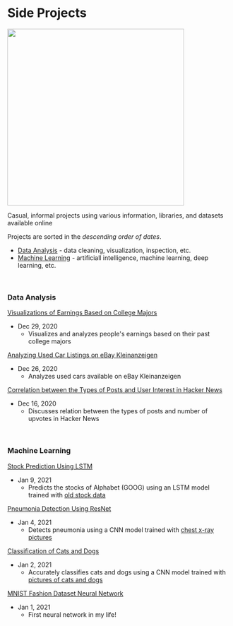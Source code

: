 # Side Projects

<img src = 'https://imagesvc.meredithcorp.io/v3/mm/image?q=85&c=sc&poi=%5B1240%2C299%5D&w=2000&h=1047&url=https%3A%2F%2Fstatic.onecms.io%2Fwp-content%2Fuploads%2Fsites%2F6%2F2020%2F09%2F15%2FThe-Mandalorian5.jpg' width="400">

Casual, informal projects using various information, libraries, and datasets available online

Projects are sorted in the _descending order of dates_.
- [Data Analysis](#data-analysis) - data cleaning, visualization, inspection, etc.
- [Machine Learning](#machine-learning) - artificiall intelligence, machine learning, deep learning, etc.

&nbsp;
### Data Analysis

[Visualizations of Earnings Based on College Majors](https://github.com/chan030609/informal-projects/blob/main/earnings-based-on-majors/earnings-based-on-majors.ipynb)
- Dec 29, 2020
  - Visualizes and analyzes people's earnings based on their past college majors

[Analyzing Used Car Listings on eBay Kleinanzeigen](https://github.com/chan030609/practice-projects/blob/main/ebay-car-sales-analysis/ebay-car-sales-analysis.ipynb)
- Dec 26, 2020
  - Analyzes used cars available on eBay Kleinanzeigen

[Correlation between the Types of Posts and User Interest in Hacker News](https://github.com/chan030609/practice-projects/blob/main/hackernews-post-analysis/hacker-news-post-analysis.ipynb) 
- Dec 16, 2020
  - Discusses relation between the types of posts and number of upvotes in Hacker News

&nbsp;
### Machine Learning

[Stock Prediction Using LSTM](https://github.com/chan030609/informal-projects/blob/main/goog-stock-prediction/goog-stock-prediction.ipynb)
- Jan 9, 2021
  - Predicts the stocks of Alphabet (GOOG) using an LSTM model trained with [old stock data](https://www.kaggle.com/borismarjanovic/price-volume-data-for-all-us-stocks-etfs)

[Pneumonia Detection Using ResNet](https://github.com/chan030609/resnet-pneumonia-detection/blob/main/README.md)
- Jan 4, 2021
  - Detects pneumonia using a CNN model trained with [chest x-ray pictures](https://www.kaggle.com/paultimothymooney/chest-xray-pneumonia)

[Classification of Cats and Dogs](https://github.com/chan030609/informal-projects/blob/main/classification-of-cats-and-dogs/classification_of_cats_and_dogs.ipynb)
- Jan 2, 2021
  - Accurately classifies cats and dogs using a CNN model trained with [pictures of cats and dogs](https://www.kaggle.com/tongpython/cat-and-dog/tasks)

[MNIST Fashion Dataset Neural Network](https://github.com/chan030609/informal-projects/blob/main/mnist-fashion-validation/mnist-fashion-validation.ipynb)
- Jan 1, 2021
  - First neural network in my life!
